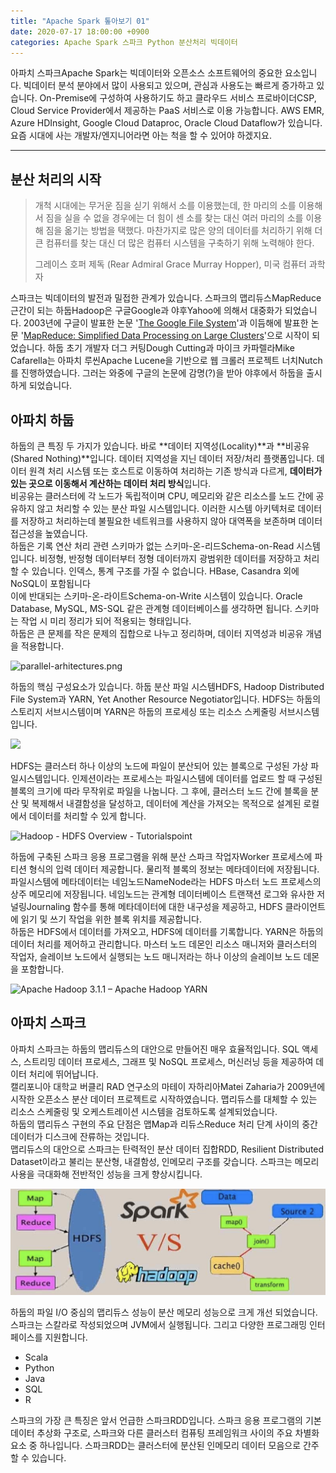 ```yaml
---
title: "Apache Spark 톺아보기 01"
date: 2020-07-17 18:00:00 +0900
categories: Apache Spark 스파크 Python 분산처리 빅데이터
---
```

아파치 스파크Apache Spark는 빅데이터와 오픈소스 소프트웨어의 중요한 요소입니다. 빅데이터 분석 분야에서 많이 사용되고 있으며, 관심과 사용도는 빠르게 증가하고 있습니다. On-Premise에 구성하여 사용하기도 하고 클라우드 서비스 프로바이더CSP, Cloud Service Provider에서 제공하는 PaaS 서비스로 이용 가능합니다. AWS EMR, Azure HDInsight, Google Cloud Dataproc, Oracle Cloud Dataflow가 있습니다. 요즘 시대에 사는 개발자/엔지니어라면 아는 척을 할 수 있어야 하겠지요.

---

## 분산 처리의 시작

> 개척 시대에는 무거운 짐을 싣기 위해서 소를 이용했는데, 한 마리의 소를 이용해서 짐을 실을 수 없을 경우에는 더 힘이 센 소를 찾는 대신 여러 마리의 소를 이용해 짐을 옮기는 방법을 택했다. 마찬가지로 많은 양의 데이터를 처리하기 위해 더 큰 컴퓨터를 찾는 대신 더 많은 컴퓨터 시스템을 구축하기 위해 노력해야 한다.
>
> 그레이스 호퍼 제독 (Rear Admiral Grace Murray Hopper), 미국 컴퓨터 과학자

스파크는 빅데이터의 발전과 밀접한 관계가 있습니다. 스파크의 맵리듀스MapReduce 근간이 되는 하둡Hadoop은 구글Google과 야후Yahoo에 의해서 대중화가 되었습니다. 2003년에 구글이 발표한 논문 '[The Google File System](https://research.google.com/archive/gfs-sosp2003.pdf)'과 이듬해에 발표한 논문 '[MapReduce: Simplified Data Processing on Large Clusters](https://research.google.com/archive/mapreduce-osdi04.pdf)'으로 시작이 되었습니다. 하둡 초기 개발자 더그 커팅Dough Cutting과 마이크 카파렐라Mike Cafarella는 아파치 루씬Apache Lucene을 기반으로 웹 크롤러 프로젝트 너치Nutch를 진행하였습니다. 그러는 와중에 구글의 논문에 감명(?)을 받아 야후에서 하둡을 출시하게 되었습니다.



## 아파치 하둡

하둡의 큰 특징 두 가지가 있습니다. 바로 **데이터 지역성(Locality)**과 **비공유(Shared Nothing)**입니다. 데이터 지역성을 지닌 데이터 저장/처리 플랫폼입니다. 데이터 원격 처리 시스템 또는 호스트로 이동하여 처리하는 기존 방식과 다르게, **데이터가 있는 곳으로 이동해서 계산하는 데이터 처리 방식**입니다.  
비공유는 클러스터에 각 노드가 독립적이며 CPU, 메모리와 같은 리소스를 노드 간에 공유하지 않고 처리할 수 있는 분산 파일 시스템입니다.  이러한 시스템 아키텍처로 데이터를 저장하고 처리하는데 불필요한 네트워크를 사용하지 않아 대역폭을 보존하며 데이터 접근성을 높였습니다.  
하둡은 기록 연산 처리 관련 스키마가 없는 스키마-온-리드Schema-on-Read 시스템입니다. 비정형, 반정형 데이터부터 정형 데이터까지 광범위한 데이터를 저장하고 처리할 수 있습니다. 인덱스, 통계 구조를 가질 수 없습니다. HBase, Casandra 외에 NoSQL이 포함됩니다  
이에 반대되는 스키마-온-라이트Schema-on-Write 시스템이 있습니다. Oracle Database, MySQL, MS-SQL 같은 관계형 데이터베이스를 생각하면 됩니다. 스키마는 작업 시 미리 정리가 되어 적용되는 형태입니다.  
하둡은 큰 문제를 작은 문제의 집합으로 나누고 정리하며, 데이터 지역성과 비공유 개념을 적용합니다.

![parallel-arhitectures.png](https://raw.github.com/alexeygrigorev/ulb-adb-project-couchbd/master/report/images/parallel-arhitectures.png)

하둡의 핵심 구성요소가 있습니다. 하둡 분산 파일 시스템HDFS, Hadoop Distributed File System과 YARN, Yet Another Resource Negotiator입니다. HDFS는 하둡의 스토리지 서브시스템이며 YARN은 하둡의 프로세싱 또는 리소스 스케줄링 서브시스템입니다.

![](https://miro.medium.com/max/858/1*yyEkiwQGIESn9UHL8hwjWg.png)

HDFS는 클러스터 하나 이상의 노드에 파일이 분산되어 있는 블록으로 구성된 가상 파일시스템입니다. 인제션이라는 프로세스는 파일시스템에 데이터를 업로드 할 때 구성된 블록의 크기에 따라 무작위로 파일을 나눕니다. 그 후에, 클러스터 노드 간에 블록을 분산 및 복제해서 내결함성을 달성하고, 데이터에 계산을 가져오는 목적으로 설계된 로컬에서 데이터를 처리할 수 있게 합니다.

![Hadoop - HDFS Overview - Tutorialspoint](https://www.tutorialspoint.com/hadoop/images/hdfs_architecture.jpg)

하둡에 구축된 스파크 응용 프로그램을 위해 분산 스파크 작업자Worker 프로세스에 파티션 형식의 입력 데이터 제공합니다. 물리적 블록의 정보는 메타데이터에 저장됩니다. 파일시스템에 메타데이터는 네임노드NameNode라는 HDFS 마스터 노드 프로세스의 상주 메모리에 저장됩니다. 네임노드는 관계형 데이터베이스 트랜잭션 로그와 유사한 저널링Journaling 함수를 통해 메타데이터에 대한 내구성을 제공하고, HDFS 클라이언트에 읽기 및 쓰기 작업을 위한 블록 위치를 제공합니다.  
하둡은 HDFS에서 데이터를 가져오고, HDFS에 데이터를 기록합니다. YARN은 하둡의 데이터 처리를 제어하고 관리합니다. 마스터 노드 데몬인 리소스 매니저와 클러스터의 작업자, 슬레이브 노드에서 실행되는 노드 매니저라는 하나 이상의 슬레이브 노드 데몬을 포함합니다.

![Apache Hadoop 3.1.1 – Apache Hadoop YARN](https://hadoop.apache.org/docs/r3.1.1/hadoop-yarn/hadoop-yarn-site/yarn_architecture.gif)

## 아파치 스파크

아파치 스파크는 하둡의 맵리듀스의 대안으로 만들어진 매우 효율적입니다. SQL 액세스, 스트리밍 데이터 프로세스, 그래프 및 NoSQL 프로세스, 머신러닝 등을 제공하여 데이터 처리에 뛰어납니다.  
캘리포니아 대학교 버클리 RAD 연구소의 마테이 자하리아Matei Zaharia가 2009년에 시작한 오픈소스 분산 데이터 프로젝트로 시작하였습니다. 맵리듀스를 대체할 수 있는 리소스 스케줄링 및 오케스트레이션 시스템을 검토하도록 설계되었습니다.  
하둡의 맵리듀스 구현의 주요 단점은 맵Map과 리듀스Reduce 처리 단계 사이의 중간 데이터가 디스크에 잔류하는 것입니다.  
맵리듀스의 대안으로 스파크는 탄력적인 분산 데이터 집합RDD, Resilient Distributed Dataset이라고 불리는 분산형, 내결함성, 인메모리 구조를 갖습니다. 스파크는 메모리 사용을 극대화해 전반적인 성능을 크게 향상시킵니다. 

![image-20200717224205316](https://github.com/hajekim/hajekim.github.io/blob/master/_posts/image-20200717224205316.png)

하둡의 파일 I/O 중심의 맵리듀스 성능이 분산 메모리 성능으로 크게 개선 되었습니다.  
스파크는 스칼라로 작성되었으며 JVM에서 실행됩니다. 그리고 다양한 프로그래밍 인터페이스를 지원합니다.

- Scala
- Python
- Java
- SQL
- R

스파크의 가장 큰 특징은 앞서 언급한 스파크RDD입니다. 스파크 응용 프로그램의 기본 데이터 추상화 구조로, 스파크와 다른 클러스터 컴퓨팅 프레임워크 사이의 주요 차별화 요소 중 하나입니다. 스파크RDD는 클러스터에 분산된 인메모리 데이터 모음으로 간주할 수 있습니다.